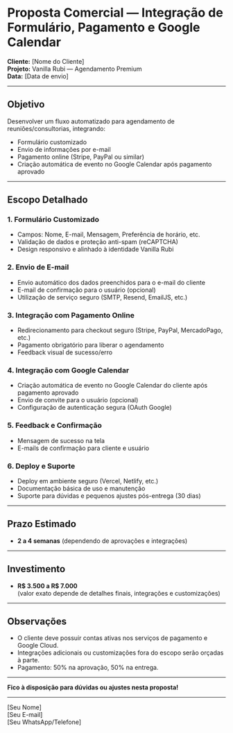 # Proposta Comercial — Integração de Formulário, Pagamento e Google Calendar

**Cliente:** [Nome do Cliente]  
**Projeto:** Vanilla Rubi — Agendamento Premium  
**Data:** [Data de envio]

---

## Objetivo

Desenvolver um fluxo automatizado para agendamento de reuniões/consultorias, integrando:

- Formulário customizado
- Envio de informações por e-mail
- Pagamento online (Stripe, PayPal ou similar)
- Criação automática de evento no Google Calendar após pagamento aprovado

---

## Escopo Detalhado

### 1. Formulário Customizado
- Campos: Nome, E-mail, Mensagem, Preferência de horário, etc.
- Validação de dados e proteção anti-spam (reCAPTCHA)
- Design responsivo e alinhado à identidade Vanilla Rubi

### 2. Envio de E-mail
- Envio automático dos dados preenchidos para o e-mail do cliente
- E-mail de confirmação para o usuário (opcional)
- Utilização de serviço seguro (SMTP, Resend, EmailJS, etc.)

### 3. Integração com Pagamento Online
- Redirecionamento para checkout seguro (Stripe, PayPal, MercadoPago, etc.)
- Pagamento obrigatório para liberar o agendamento
- Feedback visual de sucesso/erro

### 4. Integração com Google Calendar
- Criação automática de evento no Google Calendar do cliente após pagamento aprovado
- Envio de convite para o usuário (opcional)
- Configuração de autenticação segura (OAuth Google)

### 5. Feedback e Confirmação
- Mensagem de sucesso na tela
- E-mails de confirmação para cliente e usuário

### 6. Deploy e Suporte
- Deploy em ambiente seguro (Vercel, Netlify, etc.)
- Documentação básica de uso e manutenção
- Suporte para dúvidas e pequenos ajustes pós-entrega (30 dias)

---

## Prazo Estimado

- **2 a 4 semanas** (dependendo de aprovações e integrações)

---

## Investimento

- **R$ 3.500 a R$ 7.000**  
  (valor exato depende de detalhes finais, integrações e customizações)

---

## Observações

- O cliente deve possuir contas ativas nos serviços de pagamento e Google Cloud.
- Integrações adicionais ou customizações fora do escopo serão orçadas à parte.
- Pagamento: 50% na aprovação, 50% na entrega.

---

**Fico à disposição para dúvidas ou ajustes nesta proposta!**

---

[Seu Nome]  
[Seu E-mail]  
[Seu WhatsApp/Telefone] 